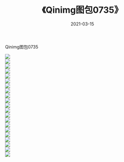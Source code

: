 ﻿---
layout: post
title:  《Qinimg图包0735》
date:   2021-03-15
img: http://imgx.orgx.ga/Qinimg图包/Qinimg图包0735/000.jpg
categories: [美女, 清纯, 唯美]
---

Qinimg图包0735

 ![](http://imgx.orgx.ga/Qinimg图包/Qinimg图包0735/001.jpg) <br>![](http://imgx.orgx.ga/Qinimg图包/Qinimg图包0735/002.jpg) <br>![](http://imgx.orgx.ga/Qinimg图包/Qinimg图包0735/003.jpg) <br>![](http://imgx.orgx.ga/Qinimg图包/Qinimg图包0735/004.jpg) <br>![](http://imgx.orgx.ga/Qinimg图包/Qinimg图包0735/005.jpg) <br>![](http://imgx.orgx.ga/Qinimg图包/Qinimg图包0735/006.jpg) <br>![](http://imgx.orgx.ga/Qinimg图包/Qinimg图包0735/007.jpg) <br>![](http://imgx.orgx.ga/Qinimg图包/Qinimg图包0735/008.jpg) <br>![](http://imgx.orgx.ga/Qinimg图包/Qinimg图包0735/009.jpg) <br>![](http://imgx.orgx.ga/Qinimg图包/Qinimg图包0735/010.jpg) <br>![](http://imgx.orgx.ga/Qinimg图包/Qinimg图包0735/011.jpg) <br>![](http://imgx.orgx.ga/Qinimg图包/Qinimg图包0735/012.jpg) <br>![](http://imgx.orgx.ga/Qinimg图包/Qinimg图包0735/013.jpg) <br>![](http://imgx.orgx.ga/Qinimg图包/Qinimg图包0735/014.jpg) <br>![](http://imgx.orgx.ga/Qinimg图包/Qinimg图包0735/015.jpg) <br>![](http://imgx.orgx.ga/Qinimg图包/Qinimg图包0735/016.jpg) <br>![](http://imgx.orgx.ga/Qinimg图包/Qinimg图包0735/017.jpg) <br>![](http://imgx.orgx.ga/Qinimg图包/Qinimg图包0735/018.jpg) <br>![](http://imgx.orgx.ga/Qinimg图包/Qinimg图包0735/019.jpg) <br>![](http://imgx.orgx.ga/Qinimg图包/Qinimg图包0735/020.jpg) <br>![](http://imgx.orgx.ga/Qinimg图包/Qinimg图包0735/021.jpg) <br>